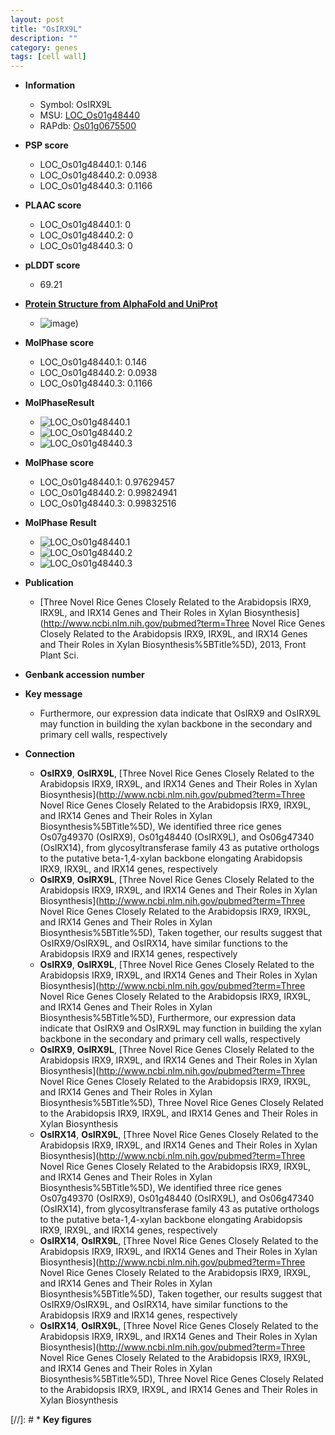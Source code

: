 ```yaml
---
layout: post
title: "OsIRX9L"
description: ""
category: genes
tags: [cell wall]
---
```


* **Information**  
    + Symbol: OsIRX9L  
    + MSU: [LOC_Os01g48440](http://rice.plantbiology.msu.edu/cgi-bin/ORF_infopage.cgi?orf=LOC_Os01g48440)  
    + RAPdb: [Os01g0675500](http://rapdb.dna.affrc.go.jp/viewer/gbrowse_details/irgsp1?name=Os01g0675500)  

* **PSP score**  
    + LOC_Os01g48440.1: 0.146 
    + LOC_Os01g48440.2: 0.0938 
    + LOC_Os01g48440.3: 0.1166 

* **PLAAC score**  
    + LOC_Os01g48440.1: 0 
    + LOC_Os01g48440.2: 0 
    + LOC_Os01g48440.3: 0 

* **pLDDT score**
    + 69.21

* **[Protein Structure from AlphaFold and UniProt](https://www.uniprot.org/uniprotkb/Q5QM25/entry#structure)**
    + ![image](https://ricepsp.github.io/images/Q5/AF-Q5QM25-F1.png))

* **MolPhase score**
    + LOC_Os01g48440.1: 0.146
    + LOC_Os01g48440.2: 0.0938
    + LOC_Os01g48440.3: 0.1166

* **MolPhaseResult**
    + ![LOC_Os01g48440.1](https://ricepsp.github.io/pictures/LOC_Os01g/LOC_Os01g48440.1.png)
    + ![LOC_Os01g48440.2](https://ricepsp.github.io/pictures/LOC_Os01g/LOC_Os01g48440.2.png)
    + ![LOC_Os01g48440.3](https://ricepsp.github.io/pictures/LOC_Os01g/LOC_Os01g48440.3.png)

* **MolPhase score**
    + LOC_Os01g48440.1: 0.97629457
    + LOC_Os01g48440.2: 0.99824941
    + LOC_Os01g48440.3: 0.99832516

* **MolPhase Result**
    + ![LOC_Os01g48440.1](https://304243504.github.io/Pictures/LOC_Os01g/LOC_Os01g48440.1.png)
    + ![LOC_Os01g48440.2](https://304243504.github.io/Pictures/LOC_Os01g/LOC_Os01g48440.2.png)
    + ![LOC_Os01g48440.3](https://304243504.github.io/Pictures/LOC_Os01g/LOC_Os01g48440.3.png)

* **Publication**  
    + [Three Novel Rice Genes Closely Related to the Arabidopsis IRX9, IRX9L, and IRX14 Genes and Their Roles in Xylan Biosynthesis](http://www.ncbi.nlm.nih.gov/pubmed?term=Three Novel Rice Genes Closely Related to the Arabidopsis IRX9, IRX9L, and IRX14 Genes and Their Roles in Xylan Biosynthesis%5BTitle%5D), 2013, Front Plant Sci.

* **Genbank accession number**  

* **Key message**  
    + Furthermore, our expression data indicate that OsIRX9 and OsIRX9L may function in building the xylan backbone in the secondary and primary cell walls, respectively

* **Connection**  
    + __OsIRX9__, __OsIRX9L__, [Three Novel Rice Genes Closely Related to the Arabidopsis IRX9, IRX9L, and IRX14 Genes and Their Roles in Xylan Biosynthesis](http://www.ncbi.nlm.nih.gov/pubmed?term=Three Novel Rice Genes Closely Related to the Arabidopsis IRX9, IRX9L, and IRX14 Genes and Their Roles in Xylan Biosynthesis%5BTitle%5D), We identified three rice genes Os07g49370 (OsIRX9), Os01g48440 (OsIRX9L), and Os06g47340 (OsIRX14), from glycosyltransferase family 43 as putative orthologs to the putative beta-1,4-xylan backbone elongating Arabidopsis IRX9, IRX9L, and IRX14 genes, respectively
    + __OsIRX9__, __OsIRX9L__, [Three Novel Rice Genes Closely Related to the Arabidopsis IRX9, IRX9L, and IRX14 Genes and Their Roles in Xylan Biosynthesis](http://www.ncbi.nlm.nih.gov/pubmed?term=Three Novel Rice Genes Closely Related to the Arabidopsis IRX9, IRX9L, and IRX14 Genes and Their Roles in Xylan Biosynthesis%5BTitle%5D), Taken together, our results suggest that OsIRX9/OsIRX9L, and OsIRX14, have similar functions to the Arabidopsis IRX9 and IRX14 genes, respectively
    + __OsIRX9__, __OsIRX9L__, [Three Novel Rice Genes Closely Related to the Arabidopsis IRX9, IRX9L, and IRX14 Genes and Their Roles in Xylan Biosynthesis](http://www.ncbi.nlm.nih.gov/pubmed?term=Three Novel Rice Genes Closely Related to the Arabidopsis IRX9, IRX9L, and IRX14 Genes and Their Roles in Xylan Biosynthesis%5BTitle%5D), Furthermore, our expression data indicate that OsIRX9 and OsIRX9L may function in building the xylan backbone in the secondary and primary cell walls, respectively
    + __OsIRX9__, __OsIRX9L__, [Three Novel Rice Genes Closely Related to the Arabidopsis IRX9, IRX9L, and IRX14 Genes and Their Roles in Xylan Biosynthesis](http://www.ncbi.nlm.nih.gov/pubmed?term=Three Novel Rice Genes Closely Related to the Arabidopsis IRX9, IRX9L, and IRX14 Genes and Their Roles in Xylan Biosynthesis%5BTitle%5D), Three Novel Rice Genes Closely Related to the Arabidopsis IRX9, IRX9L, and IRX14 Genes and Their Roles in Xylan Biosynthesis
    + __OsIRX14__, __OsIRX9L__, [Three Novel Rice Genes Closely Related to the Arabidopsis IRX9, IRX9L, and IRX14 Genes and Their Roles in Xylan Biosynthesis](http://www.ncbi.nlm.nih.gov/pubmed?term=Three Novel Rice Genes Closely Related to the Arabidopsis IRX9, IRX9L, and IRX14 Genes and Their Roles in Xylan Biosynthesis%5BTitle%5D), We identified three rice genes Os07g49370 (OsIRX9), Os01g48440 (OsIRX9L), and Os06g47340 (OsIRX14), from glycosyltransferase family 43 as putative orthologs to the putative beta-1,4-xylan backbone elongating Arabidopsis IRX9, IRX9L, and IRX14 genes, respectively
    + __OsIRX14__, __OsIRX9L__, [Three Novel Rice Genes Closely Related to the Arabidopsis IRX9, IRX9L, and IRX14 Genes and Their Roles in Xylan Biosynthesis](http://www.ncbi.nlm.nih.gov/pubmed?term=Three Novel Rice Genes Closely Related to the Arabidopsis IRX9, IRX9L, and IRX14 Genes and Their Roles in Xylan Biosynthesis%5BTitle%5D), Taken together, our results suggest that OsIRX9/OsIRX9L, and OsIRX14, have similar functions to the Arabidopsis IRX9 and IRX14 genes, respectively
    + __OsIRX14__, __OsIRX9L__, [Three Novel Rice Genes Closely Related to the Arabidopsis IRX9, IRX9L, and IRX14 Genes and Their Roles in Xylan Biosynthesis](http://www.ncbi.nlm.nih.gov/pubmed?term=Three Novel Rice Genes Closely Related to the Arabidopsis IRX9, IRX9L, and IRX14 Genes and Their Roles in Xylan Biosynthesis%5BTitle%5D), Three Novel Rice Genes Closely Related to the Arabidopsis IRX9, IRX9L, and IRX14 Genes and Their Roles in Xylan Biosynthesis

[//]: # * **Key figures**  


